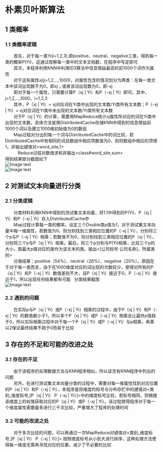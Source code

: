 # 朴素贝叶斯算法
## 1 类概率
### 1.1 类概率逻辑
&emsp;&emsp;首先，对于每一类Yi(i=1,2,3),即positive、neutral、negative三类，得到每一类的概率P(Yi)，这通过观察每一类中的文本文档数，在程序中写定即可  
&emsp;&emsp;其次，本程序利用KNN中利用ID3算法中信息增益最高的前1000个词作为属性  
&emsp;&emsp;对于这些属性xj(j=1,2,...,1000)，对属性包含的情况划分为两类：在每一类文本中该词出现数不为0，即xj；或者该词出现数为0，即-xj  
&emsp;&emsp;即对于每一个属性，只需要计算P（xj | Yi）和P（-xj | Yi）即可，其中，j=1,2,...,1000，i=1,2,3  
&emsp;&emsp;其中，P（xj | Yi）= xj对应词在Yi类中出现的文本数/Yi类所有文本数；P（-xj | Yi）= xj对应词在Yi类中未出现的文本数/Yi类所有文本数  
&emsp;&emsp;对于P（xj | Yi）的计算，需要用MapReduce统计xj属性所对应的词在Yi类中出现的文本数，具体方法是用DistributedCache存储KNN中得到的信息增益前1000个词以及建立1000维初始值为0的数组  
&emsp;&emsp;Map过程对分出的每一个词与DistributedCache中的词比较，若DistributedCache中有相同的词且数组中相应项数值为0，则将数组中相应的项增1，并输出键值对<word_site,1>  
&emsp;&emsp;&emsp;Reduce过程对数值求和并输出<class#word_site,sum>  
得到结果部分截图如下  
![Image text](https://raw.github.com/cjjloves/Project2/master/pro2_pic/NB_wordsum.JPG)  
![Image text](https://raw.github.com/cjjloves/Project2/master/pro2_pic/p_result.JPG)  
## 2 对测试文本向量进行分类
### 2.1 分类逻辑
&emsp;&emsp;分类材料利用KNN中得到的测试集文本向量，将1.1中得到的P(Yi)、P（xj | Yi）和P（-xj | Yi）存入DistributedCache中  
&emsp;&emsp;Map过程计算每一类的概率。设定三个Double类p值为1，对于测试集文本向量中每一维属性，若数值为0，则分别找到三类相应位置的P（-xj | Yi），分别将三个p与P（-xj | Yi）相乘；若数值不为0，则分别找到三类相应位置的P（xj | Yi），分别将三个p与P（xj | Yi）相乘。最后，将三个p分别与P(Yi)相乘，比较三个p的大小，取最大p值对应的类作为该文本的类。输出<[公司标号  公司名称]，所属类别>  
&emsp;&emsp;分类结果：positive（54%）、neutral（26%）、negative（20%），原因在于对于每一类而言，由于在1000维度对应的词出现的次数较少，使得对所有的P（xj | Yi）和P（-xj | Yi）数值差别不大，且P（xj | Yi）接近于0，P（-xj | Yi）接近于1，所以出现任何结果都有可能  
分类结果截图  
![Image text](https://raw.github.com/cjjloves/Project2/master/pro2_pic/NB_result.JPG) 
### 2.2 遇到的问题
&emsp;&emsp;在实际p与P（xj | Yi）或P（-xj | Yi）相乘的过程中，由于P（xj | Yi）和P（-xj | Yi）的数值都小于1，所以多个P（xj | Yi）或P（-xj | Yi）相乘会让最终p值趋于0，所以实际相乘过程中对于每一个P（xj | Yi）或P（-xj | Yi）与p相乘，再乘以2保证最终结果不趋于0而易于比较
## 3 存在的不足和可能的改进之处
### 3.1 存在的不足
&emsp;&emsp;由于该程序的处理数据方法与KNN程序相似，所以该含有KNN程序中列出的问题  
&emsp;&emsp;另外，在进行测试集文本向量分类的过程中，需要对每一维属性找到对应位置的P（xj | Yi）和P（-xj | Yi），本程序是将维度的标号与分布存贮中的键值对<类别_维度标号,[P（xj | Yi）  P（-xj | Yi）]>中的维度标号比较，若标号相同，则根据该维度上的权值获取对应的P（xj | Yi）或P（-xj | Yi）。该过程使得程序对于每一个维度属性需要最多进行三千次比较，严重增大了程序的处理时间
### 3.2 可能的改进之处
&emsp;&emsp;对于多次比较的问题，可以再通过一次MapReduce对键值对<类别_维度标号,[P（xj | Yi）  P（-xj | Yi）]> 按照维度标号从小到大进行排序，这种处理方法使得每一维度无需再寻找对应的位置，减少了不必要的比较
